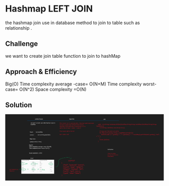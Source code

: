 # Hashmap LEFT JOIN
the hashmap join use in database method to join to table such as relationship .

## Challenge
we want to create  join table function to join to hashMap

## Approach & Efficiency
Big(O)
Time complexity average -case= O(N+M)
Time complexity worst-case= O(N^2)
Space complexity =O(N)



## Solution
![](./assets/Whiteboard.png)
